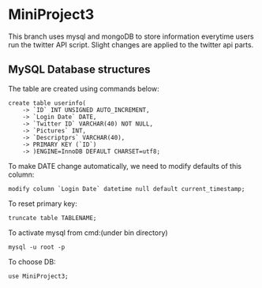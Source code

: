# MiniProject3
This branch uses mysql and mongoDB to store information everytime users run the twitter API script. Slight changes are applied to the twitter api parts.
## MySQL Database structures
The table are created using commands below:
```
create table userinfo(
    -> `ID` INT UNSIGNED AUTO_INCREMENT,
    -> `Login Date` DATE,
    -> `Twitter ID` VARCHAR(40) NOT NULL,
    -> `Pictures` INT,
    -> `Descriptprs` VARCHAR(40),
    -> PRIMARY KEY (`ID`)
    -> )ENGINE=InnoDB DEFAULT CHARSET=utf8;
```
To make DATE change automatically, we need to modify defaults of this column:
```
modify column `Login Date` datetime null default current_timestamp;
```
To reset primary key:
```
truncate table TABLENAME;
```
To activate mysql from cmd:(under bin directory)
```
mysql -u root -p
```
To choose DB:
```
use MiniProject3;
```
